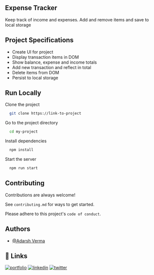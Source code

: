 ## Expense Tracker
Keep track of income and expenses. Add and remove items and save to local storage

## Project Specifications
- Create UI for project
- Display transaction items in DOM
- Show balance, expense and income totals
- Add new transaction and reflect in total
- Delete items from DOM
- Persist to local storage


## Run Locally

Clone the project

```bash
  git clone https://link-to-project
```

Go to the project directory

```bash
  cd my-project
```

Install dependencies

```bash
  npm install
```

Start the server

```bash
  npm run start
```

## Contributing

Contributions are always welcome!

See `contributing.md` for ways to get started. 

Please adhere to this project's `code of conduct`.


## Authors

- [@Adarsh Verma](https://www.github.com/AdarshTheki)



## 🔗 Links
[![portfolio](https://img.shields.io/badge/my_portfolio-000?style=for-the-badge&logo=ko-fi&logoColor=white)](https://katherineoelsner.com/)
[![linkedin](https://img.shields.io/badge/linkedin-0A66C2?style=for-the-badge&logo=linkedin&logoColor=white)](https://www.linkedin.com/)
[![twitter](https://img.shields.io/badge/twitter-1DA1F2?style=for-the-badge&logo=twitter&logoColor=white)](https://twitter.com/)

